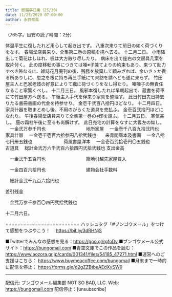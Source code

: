 ```yaml
---
title: 断腸亭日乗（25/30）
date: 11/25/2020 07:00:00
author: 永井荷風
---
```


（765字。目安の読了時間：2分）

体温平生に復したれど用心して起き出でず。
八重次来りて前日の如く荷づくりをなす。
春陽堂店員来り、全集第二巻の原稿を携へ去る。
十二月二日。
小雨降出して菊花はしほれ、楓は大方散り尽したり。
病床を出で座右の文房具几案を取片付く。
此の度移転の事につきては唖※子兼てよりの約束もあり、来つて助力すべき筈なるに、雑誌花月廃刊の後、残務を放棄して顧みざれば、余いさゝか責る所ありしに、忽之を根に持ち再三手紙にて来訪を請へども遂に来らず。
竹田屋主人と巴家老妓の好意によりて纔に荷づくりをなし得たり。
唖唖子の無責任なること寧驚くべし。
十二月三日。
風邪本復したれば早朝起出で、蔵書を荷車にて竹田屋方へ送る。
午後主人手代を伴来り家具を整理す。
此日竹田先日持去りたる書冊書画の代金を持参せり。
金壱千弐百八拾円ほどなり。
十二月四日。
家具什器を取まとめし後、不用のがらくた道具を売払ふ。
金壱百弐拾円ほどになれり。
午後春陽堂店員来りて全集第一巻の※印を請ふ。
十二月五日。
寒気甚し。
庭の霜柱午後に至るも尚解けず。
此日売宅の計算をなすに大畧左の如し。
　一金弐万参千円也　　　　　　　　　地所家屋
　一金壱千八百九拾弐円也　　　　　　家具什器
　一金壱千壱百六拾参円八拾弐銭也　　来青閣唐本及書画
　一金八拾七円卅五銭也　　　　　　　荷風書屋洋本
　一金壱百弐拾壱円〇五銭也　　　　　古道具
　総計金弐万六千弐百六拾四円弐拾弐銭也
支出金高

　一金弐千五百円也　　　　　　　　　築地引越先家屋買入

　一金四百六拾円也　　　　　　　　　建物会社手数料

　総計金弐千九百六拾円也

差引残金

　金弐万参千参百〇四円弐拾弐銭也

十二月六日。

=========================
ハッシュタグ「#ブンゴウメール」をつけて感想をつぶやこう！　
https://bit.ly/3dRHNjS

■Twitterでみんなの感想を見る：https://goo.gl/rgfoDv
■ブンゴウメール公式サイト：https://bungomail.com
■青空文庫でこの作品を読む：https://www.aozora.gr.jp/cards/001341/files/54185_47271.html
■運営へのご支援はこちら： https://www.buymeacoffee.com/bungomail
■月末まで一時的に配信を停止： https://forms.gle/d2gZZBtbeAEdXySW9

-------
配信元: ブンゴウメール編集部
NOT SO BAD, LLC.
Web: https://bungomail.com
配信停止：[unsubscribe]

